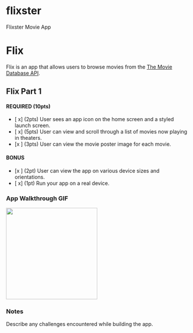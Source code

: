 # flixster
Flixster Movie App
# Flix

Flix is an app that allows users to browse movies from the [The Movie Database API](http://docs.themoviedb.apiary.io/#).



## Flix Part 1


#### REQUIRED (10pts)
- [ x] (2pts) User sees an app icon on the home screen and a styled launch screen.
- [ x] (5pts) User can view and scroll through a list of movies now playing in theaters.
- [x ] (3pts) User can view the movie poster image for each movie.

#### BONUS
- [x ] (2pt) User can view the app on various device sizes and orientations.
- [ x] (1pt) Run your app on a real device.

### App Walkthrough GIF
<img src="http://g.recordit.co/1LXQ3mx1bg.gif" width=250><br>

### Notes
Describe any challenges encountered while building the app.
